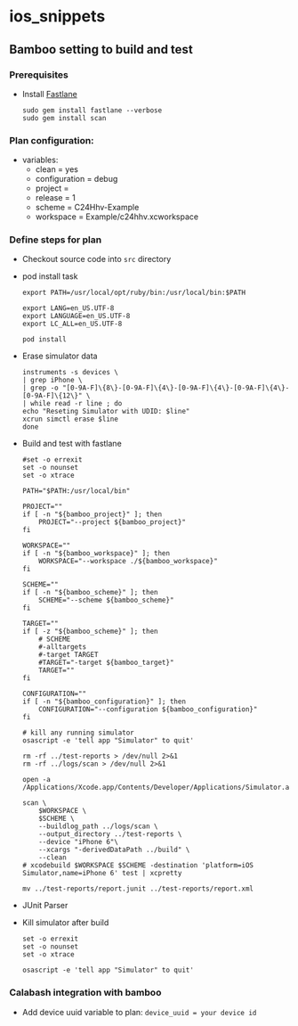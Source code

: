 
# ios_snippets

## Bamboo setting to build and test

### Prerequisites
- Install [Fastlane](https://github.com/fastlane/fastlane)
  ```
  sudo gem install fastlane --verbose  
  sudo gem install scan
  ```
### Plan configuration:

- variables:
  - clean = yes
  - configuration = debug
  - project =
  - release = 1
  - scheme = C24Hhv-Example
  - workspace = Example/c24hhv.xcworkspace

### Define steps for plan

- Checkout source code into ```src``` directory

- pod install task
  ```
  export PATH=/usr/local/opt/ruby/bin:/usr/local/bin:$PATH
  
  export LANG=en_US.UTF-8
  export LANGUAGE=en_US.UTF-8
  export LC_ALL=en_US.UTF-8
  
  pod install
  ```
- Erase simulator data
  ```
  instruments -s devices \
  | grep iPhone \
  | grep -o "[0-9A-F]\{8\}-[0-9A-F]\{4\}-[0-9A-F]\{4\}-[0-9A-F]\{4\}-[0-9A-F]\{12\}" \
  | while read -r line ; do
  echo "Reseting Simulator with UDID: $line"
  xcrun simctl erase $line
  done
  ```
- Build and test with fastlane
  ```
  #set -o errexit
  set -o nounset
  set -o xtrace
  
  PATH="$PATH:/usr/local/bin"
  
  PROJECT=""
  if [ -n "${bamboo_project}" ]; then
      PROJECT="--project ${bamboo_project}"
  fi
  
  WORKSPACE=""
  if [ -n "${bamboo_workspace}" ]; then
      WORKSPACE="--workspace ./${bamboo_workspace}"
  fi
  
  SCHEME=""
  if [ -n "${bamboo_scheme}" ]; then
      SCHEME="--scheme ${bamboo_scheme}"
  fi
  
  TARGET=""
  if [ -z "${bamboo_scheme}" ]; then
      # SCHEME
      #-alltargets
      #-target TARGET
      #TARGET="-target ${bamboo_target}"
      TARGET=""
  fi
  
  CONFIGURATION=""
  if [ -n "${bamboo_configuration}" ]; then
      CONFIGURATION="--configuration ${bamboo_configuration}"
  fi
  
  # kill any running simulator
  osascript -e 'tell app "Simulator" to quit'
  
  rm -rf ../test-reports > /dev/null 2>&1
  rm -rf ../logs/scan > /dev/null 2>&1
  
  open -a /Applications/Xcode.app/Contents/Developer/Applications/Simulator.app/
  
  scan \
      $WORKSPACE \
      $SCHEME \
      --buildlog_path ../logs/scan \
      --output_directory ../test-reports \
      --device "iPhone 6"\
      --xcargs "-derivedDataPath ../build" \
      --clean 
  # xcodebuild $WORKSPACE $SCHEME -destination 'platform=iOS Simulator,name=iPhone 6' test | xcpretty
  
  mv ../test-reports/report.junit ../test-reports/report.xml
  ```

- JUnit Parser
- Kill simulator after build
  ```
  set -o errexit
  set -o nounset
  set -o xtrace

  osascript -e 'tell app "Simulator" to quit'
  ```
### Calabash integration with bamboo
- Add device uuid variable to plan: ```device_uuid = your device id```
